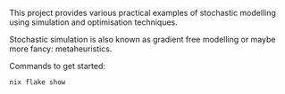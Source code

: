 This project provides various practical examples of stochastic modelling using simulation and optimisation techniques.

Stochastic simulation is also known as gradient free modelling or maybe more fancy: metaheuristics.

Commands to get started:
```sh
nix flake show
```